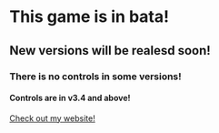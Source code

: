# This game is in bata!
## New versions will be realesd soon!
### There is no controls in some versions!
#### Controls are in v3.4 and above!
[Check out my website!](https://johnnyd2020.github.io/Rocket-Game-BETA/)
